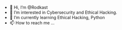 - 👋 Hi, I’m @Rodkast
- 👀 I’m interested in Cybersecurity and Ethical Hacking. 
- 🌱 I’m currently learning Ethical Hacking, Python
- 📫 How to reach me ...

<!---
Rodkast/Rodkast is a ✨ special ✨ repository because its `README.md` (this file) appears on your GitHub profile.
You can click the Preview link to take a look at your changes.
--->
